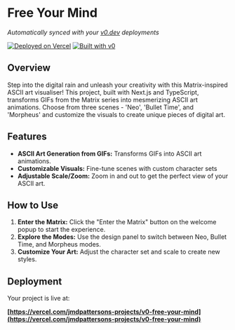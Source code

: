 # Free Your Mind

*Automatically synced with your [v0.dev](https://v0.dev) deployments*

[![Deployed on Vercel](https://img.shields.io/badge/Deployed%20on-Vercel-black?style=for-the-badge&logo=vercel)](https://vercel.com/jmdpattersons-projects/v0-free-your-mind)
[![Built with v0](https://img.shields.io/badge/Built%20with-v0.dev-black?style=for-the-badge)](https://v0.dev/chat/projects/aAv2wtbrRHn)

## Overview

Step into the digital rain and unleash your creativity with this Matrix-inspired ASCII art visualiser! This project, built with Next.js and TypeScript, transforms GIFs from the Matrix series into mesmerizing ASCII art animations. Choose from three scenes - 'Neo', 'Bullet Time', and 'Morpheus' and customize the visuals to create unique pieces of digital art.

## Features

*   **ASCII Art Generation from GIFs:** Transforms GIFs into ASCII art animations.
*   **Customizable Visuals:** Fine-tune scenes with custom character sets
*   **Adjustable Scale/Zoom:** Zoom in and out to get the perfect view of your ASCII art.

## How to Use

1.  **Enter the Matrix:** Click the "Enter the Matrix" button on the welcome popup to start the experience.
2.  **Explore the Modes:** Use the design panel to switch between Neo, Bullet Time, and Morpheus modes.
3.  **Customize Your Art:** Adjust the character set and scale to create new styles.

## Deployment

Your project is live at:

**[https://vercel.com/jmdpattersons-projects/v0-free-your-mind](https://vercel.com/jmdpattersons-projects/v0-free-your-mind)**
